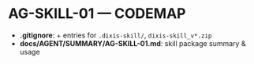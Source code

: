 # AG-SKILL-01 — CODEMAP
- **.gitignore**: + entries for `.dixis-skill/`, `dixis-skill_v*.zip`
- **docs/AGENT/SUMMARY/AG-SKILL-01.md**: skill package summary & usage
